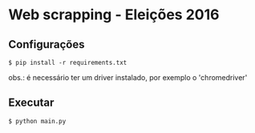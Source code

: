 # Web scrapping - Eleições 2016

## Configurações

`$ pip install -r requirements.txt`

obs.: é necessário ter um driver instalado, por exemplo o 'chromedriver'
## Executar

`$ python main.py`
